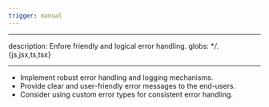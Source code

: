 ```yaml
---
trigger: manual
---
```


---

description: Enfore friendly and logical error handling.
globs: \*_/_.{js,jsx,ts,tsx}

---

- Implement robust error handling and logging mechanisms.
- Provide clear and user-friendly error messages to the end-users.
- Consider using custom error types for consistent error handling.
